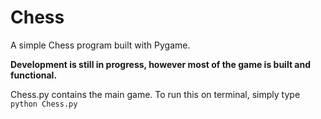 # Chess

A simple Chess program built with Pygame. 

**Development is still in progress, however most of the game is built and functional.** 

Chess.py contains the main game. To run this on terminal, simply type `python Chess.py`
